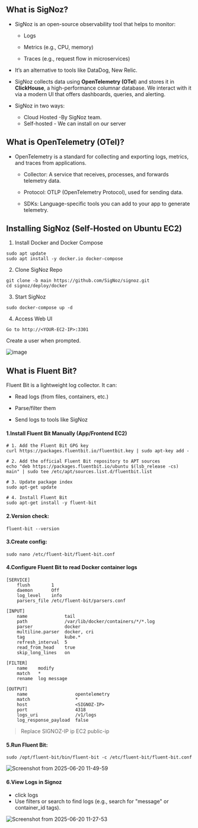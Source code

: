 ## What is SigNoz?

- SigNoz is an open-source observability tool that helps to monitor:

  -  Logs

  - Metrics (e.g., CPU, memory)

  - Traces (e.g., request flow in microservices)

- It’s an alternative to tools like DataDog, New Relic.
 
- SigNoz collects data using **OpenTelemetry (OTel**) and stores it in **ClickHouse**, a high-performance columnar database. We interact with it via a modern UI that offers dashboards, queries, and alerting.

- SigNoz in two ways:

  - Cloud	Hosted -By SigNoz team.
  -  Self-hosted - We can install on our server

## What is OpenTelemetry (OTel)?

- OpenTelemetry is a standard for collecting and exporting logs, metrics, and traces from applications.

   - Collector: A service that receives, processes, and forwards telemetry data.

  - Protocol: OTLP (OpenTelemetry Protocol), used for sending data.

  - SDKs: Language-specific tools you can add to your app to generate telemetry.
 
## Installing SigNoz (Self-Hosted on Ubuntu EC2)

1. Install Docker and Docker Compose
```
sudo apt update
sudo apt install -y docker.io docker-compose
```
2. Clone SigNoz Repo
```
git clone -b main https://github.com/SigNoz/signoz.git
cd signoz/deploy/docker
```
3. Start SigNoz
```
sudo docker-compose up -d
```
4. Access Web UI
```
Go to http://<YOUR-EC2-IP>:3301
```
Create a user when prompted.

![image](https://github.com/user-attachments/assets/5474c977-4aa6-4ce8-8ce0-eb78a38b3642)

## What is Fluent Bit?

Fluent Bit is a lightweight log collector. It can:

 - Read logs (from files, containers, etc.)

 - Parse/filter them

 - Send logs to tools like SigNoz

#### 1.Install Fluent Bit Manually (App/Frontend EC2)
```
# 1. Add the Fluent Bit GPG key
curl https://packages.fluentbit.io/fluentbit.key | sudo apt-key add -

# 2. Add the official Fluent Bit repository to APT sources
echo "deb https://packages.fluentbit.io/ubuntu $(lsb_release -cs) main" | sudo tee /etc/apt/sources.list.d/fluentbit.list

# 3. Update package index
sudo apt-get update

# 4. Install Fluent Bit
sudo apt-get install -y fluent-bit
```
#### 2.Version check:
```
fluent-bit --version
```
#### 3.Create config:
```
sudo nano /etc/fluent-bit/fluent-bit.conf
```
#### 4.Configure Fluent Bit to read Docker container logs
```
[SERVICE]
    flush        1
    daemon       Off
    log_level    info
    parsers_file /etc/fluent-bit/parsers.conf

[INPUT]
    name              tail
    path              /var/lib/docker/containers/*/*.log
    parser            docker
    multiline.parser  docker, cri
    tag               kube.*
    refresh_interval  5
    read_from_head    true
    skip_long_lines   on

[FILTER]
    name    modify
    match   *
    rename  log message

[OUTPUT]
    name                  opentelemetry
    match                 *
    host                  <SIGNOZ-IP>
    port                  4318
    logs_uri              /v1/logs
    log_response_payload  false

```
> Replace SIGNOZ-IP ip EC2 public-ip

#### 5.Run Fluent Bit:
```
sudo /opt/fluent-bit/bin/fluent-bit -c /etc/fluent-bit/fluent-bit.conf
```
![Screenshot from 2025-06-20 11-49-59](https://github.com/user-attachments/assets/4a555fd3-c32a-482a-bf28-3465e30d1d98)

#### 6.View Logs in Signoz
- click logs
- Use filters or search to find  logs (e.g., search for "message" or container_id tags).
  
![Screenshot from 2025-06-20 11-27-53](https://github.com/user-attachments/assets/27e7eda3-3c81-4fec-8487-35b9c56f8f08)
